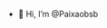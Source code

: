 - 👋 Hi, I’m @Paixaobsb
<!---
Paixaobsb/Paixaobsb is a ✨ special ✨ repository because its `README.md` (this file) appears on your GitHub profile.
You can click the Preview link to take a look at your changes.
--->
